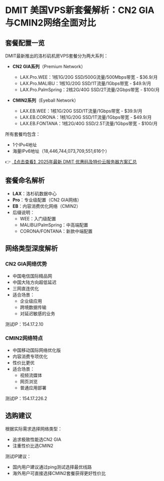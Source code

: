 # DMIT 美国VPS新套餐解析：CN2 GIA与CMIN2网络全面对比

## 套餐配置一览

DMIT最新推出的洛杉矶机房VPS套餐分为两大系列：

- **CN2 GIA系列**（Premium Network）
  - LAX.Pro.WEE：1核1G/20G SSD/500G流量/500Mbps带宽 - $36.9/月
  - LAX.Pro.MALIBU：1核1G/20G SSD/1T流量/1Gbps带宽 - $49.9/月
  - LAX.Pro.PalmSpring：2核2G/40G SSD/2T流量/2Gbps带宽 - $100/月

- **CMIN2系列**（Eyeball Network）
  - LAX.EB.WEE：1核1G/20G SSD/1T流量/1Gbps带宽 - $39.9/月
  - LAX.EB.CORONA：1核1G/20G SSD/1T流量/1Gbps带宽 - $49.9/月
  - LAX.EB.FONTANA：1核2G/40G SSD/2.5T流量/1Gbps带宽 - $100/月

所有套餐均包含：
- 1个IPv4地址
- 海量IPv6地址（18,446,744,073,709,551,616个）

👉 [【点击查看】2025年最新 DMIT 优惠码及特价云服务器方案汇总](https://bit.ly/dmit_coupon)

## 套餐命名解析

- **LAX**：洛杉矶数据中心
- **Pro**：专业级配置（CN2 GIA网络）
- **EB**：内容消费优化网络（CMIN2）
- 后缀说明：
  - WEE：入门级配置
  - MALIBU/PalmSpring：中高端配置
  - CORONA/FONTANA：新款中端配置

## 网络类型深度解析

### CN2 GIA网络优势
- 中国电信国际精品网
- 中国大陆方向超低延迟
- 三网直连优化
- 适合场景：
  - 企业级应用
  - 跨境数据传输
  - 对延迟敏感的业务

测试IP：154.17.2.10

### CMIN2网络特点
- 中国移动国际网络优化版
- 内容消费专项优化
- 性价比更优
- 适合场景：
  - 视频流媒体
  - 网页浏览
  - 普通应用部署

测试IP：154.17.226.2

## 选购建议

根据实际需求选择网络类型：
- 追求极致性能选CN2 GIA
- 注重性价比选CMIN2

测试IP建议：
- 国内用户建议通过ping测试选择最优线路
- 海外用户可直接选择CMIN2套餐获得更好性价比